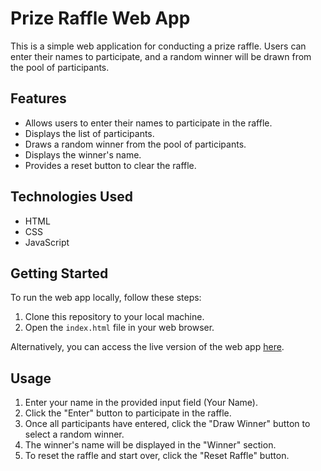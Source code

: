 # Prize Raffle Web App

This is a simple web application for conducting a prize raffle. Users can enter their names to participate, and a random winner will be drawn from the pool of participants.

## Features

- Allows users to enter their names to participate in the raffle.
- Displays the list of participants.
- Draws a random winner from the pool of participants.
- Displays the winner's name.
- Provides a reset button to clear the raffle.

## Technologies Used

- HTML
- CSS
- JavaScript

## Getting Started

To run the web app locally, follow these steps:

1. Clone this repository to your local machine.
2. Open the `index.html` file in your web browser.

Alternatively, you can access the live version of the web app [here](#).

## Usage

1. Enter your name in the provided input field (Your Name).
2. Click the "Enter" button to participate in the raffle.
3. Once all participants have entered, click the "Draw Winner" button to select a random winner.
4. The winner's name will be displayed in the "Winner" section.
5. To reset the raffle and start over, click the "Reset Raffle" button.
